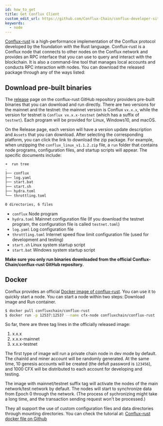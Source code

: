 ```yaml
---
id: how_to_get
title: Get Conflux Client
custom_edit_url: https://github.com/Conflux-Chain/conflux-developer-site/edit/master/docs/run-a-node/en/how-to-get.md
keywords:
  - node
---
```


[Conflux-rust](https://github.com/conflux-chain/conflux-rust) is a high-performance implementation of the Conflux protocol developed by the foundation with the Rust language. Conflux-rust is a Conflux node that connects to other nodes on the Conflux network and provides an RPC interface that you can use to query and interact with the blockchain. It is also a command-line tool that manages local accounts and conducts RPC interaction with nodes. You can download the released package through any of the ways listed:

## Download pre-built binaries

The [release](https://github.com/Conflux-Chain/conflux-rust/releases) page on the conflux-rust GitHub repository providers pre-built binaries that you can download and run directly. There are two versions for the mainnet and the testnet: the mainnet version is Conflux `vx.x.x`, while the version for testnet is `Conflux vx.x.x-testnet` (which has a suffix of `testnet`). Each program will be provided for Linux, Windows10, and macOS.

On the Release page, each version will have a version update description and `Assets` that you can download. After selecting the corresponding platform, you can click the link to download the zip package. For example, when unzipping the `conflux_linux_v1.1.2.zip` file, a `run` folder that contains node programs, configuration files, and startup scripts will appear. The specific documents include:

```bash
➜  run tree
.
├── conflux
├── log.yaml
├── start.bat
├── start.sh
├── hydra.toml
└── throttling.toml

0 directories, 6 files
```

* `conflux` Node program
* `hydra.toml` Mainnet configuration file (If you download the testnet program, the configuration file is called `testnet.toml`)
* `log.yaml` Log configuration file
* `throttling.toml` Internet speed flow limit configuration file (used for development and testing) 
* `start.sh` Linux system startup script
* `start.bat` Windows system startup script

**Make sure you only run binaries downloaded from the official Conflux-Chain/conflux-rust GitHub repository.**

## Docker

Conflux provides an official [Docker image of conflux-rust](https://hub.docker.com/r/confluxchain/conflux-rust). You can use it to quickly start a node. You can start a node within two steps:  Download image and  Run container.

```sh
$ docker pull confluxchain/conflux-rust
$ docker run -p 12537:12537 --name cfx-node confluxchain/conflux-rust
```

So far, there are three tag lines in the officially released image:

1. x.x.x
2. x.x.x-mainnet
3. x.x.x-testnet

The first type of image will run a private chain node in dev mode by default. The chainId and miner account will be randomly generated. At the same time, 10 genesis accounts will be created (the defult password is `123456`), and 1000 CFX will be distributed to each account for developing and testing.

The image with mainnet/testnet suffix tag will activate the nodes of the main network/test network by default. The nodes will start to synchronize data from Epoch 0 through the network. (The process of sychronizing might take a long time, and the transaction sending request won't be processed.)

They all support the use of custom configuration files and data directories through mounting directories. You can check the tutorial at:
[Conflux-rust docker file on Github](https://github.com/conflux-chain/conflux-docker)
